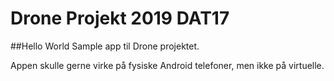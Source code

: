 # Drone Projekt 2019 DAT17
##Hello World
Sample app til Drone projektet.

Appen skulle gerne virke på fysiske Android telefoner, men ikke på virtuelle.
